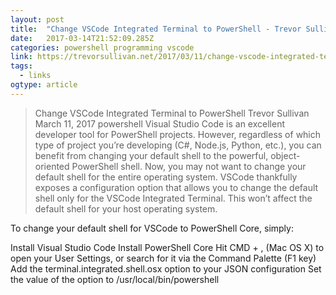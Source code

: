 ```yaml
---
layout: post 
title:  "Change VSCode Integrated Terminal to PowerShell - Trevor Sullivan" 
date:   2017-03-14T21:52:09.285Z 
categories: powershell programming vscode
link: https://trevorsullivan.net/2017/03/11/change-vscode-integrated-terminal-powershell/ 
tags:
  - links
ogtype: article 
---
```


> Change VSCode Integrated Terminal to PowerShell
 Trevor Sullivan March 11, 2017 powershell
Visual Studio Code is an excellent developer tool for PowerShell projects. However, regardless of which type of project you’re developing (C#, Node.js, Python, etc.), you can benefit from changing your default shell to the powerful, object-oriented PowerShell shell. Now, you may not want to change your default shell for the entire operating system. VSCode thankfully exposes a configuration option that allows you to change the default shell only for the VSCode Integrated Terminal. This won’t affect the default shell for your host operating system.

To change your default shell for VSCode to PowerShell Core, simply:

Install Visual Studio Code
Install PowerShell Core
Hit CMD + , (Mac OS X) to open your User Settings, or search for it via the Command Palette (F1 key)
Add the terminal.integrated.shell.osx option to your JSON configuration
Set the value of the option to /usr/local/bin/powershell